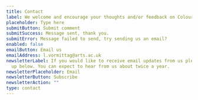 ```yaml
---
title: Contact
label: We welcome and encourage your thoughts and/or feedback on Colouring In.
placeholder: Type here
submitButton: Submit comment
submitSuccess: Message sent, thank you.
submitError: Message failed to send, try sending us an email?
enabled: false
emailButton: Email us
emailAddress: l.vormittag@arts.ac.uk
newsletterLabel: If you would like to receive email updates from us please sign
  up below. You can expect to hear from us about twice a year.
newsletterPlaceholder: Email
newsletterButton: Subscribe
newsletterAction: ""
type: contact
---
```

